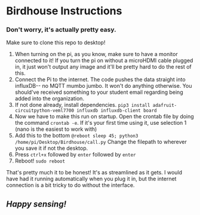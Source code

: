 # Birdhouse Instructions
### Don't worry, it's actually pretty easy.

Make sure to clone this repo to desktop!

1. When turning on the pi, as you know, make sure to have a monitor connected to it! If you turn the pi on without a microHDMI cable plugged in, it just won't output any image and it'll be pretty hard to do the rest of this.
2. Connect the Pi to the internet. The code pushes the data straight into influxDB-- no MQTT mumbo jumbo. It won't do anything otherwise. You should've received something to your student email regarding being added into the organization.
3. If not done already, install dependencies.
    `pip3 install adafruit-circuitpython-veml7700 influxdb influxdb-client board` 
5. Now we have to make this run on startup. Open the crontab file by doing the command `crontab -e`. If it's your first time using it, use selection 1 (nano is the easiest to work with)
6. Add this to the bottom `@reboot sleep 45; python3 /home/pi/Desktop/Birdhouse/call.py` Change the filepath to wherever you save it if not the desktop.
7. Press `ctrl+x` followed by `enter` followed by `enter`
8. Reboot! `sudo reboot`

That's pretty much it to be honest! It's as streamlined as it gets. I would have had it running automatically when you plug it in, but the internet connection is a bit tricky to do without the interface.

## *Happy sensing!*
